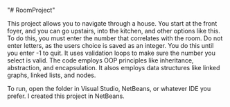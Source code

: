 "# RoomProject" 

This project allows you to navigate through a house. You start at the front foyer, and you can go upstairs, into the kitchen, and other options like this. To do this, you must enter the number that correlates with the room. Do not enter letters, as the users choice is saved as an integer. You do this until you enter -1 to quit. It uses validation loops to make sure the number you select is valid. The code employs OOP principles like inheritance, abstraction, and encapsulation. It alsos employs data structures like linked graphs, linked lists, and nodes.

To run, open the folder in Visual Studio, NetBeans, or whatever IDE you prefer. I created this project in NetBeans.
